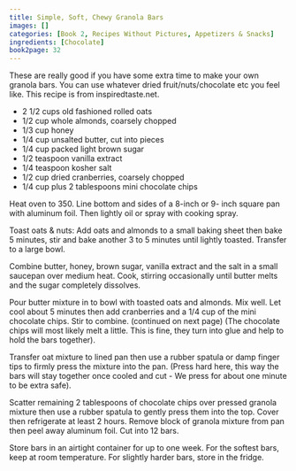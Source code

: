 ```yaml
---
title: Simple, Soft, Chewy Granola Bars
images: []
categories: [Book 2, Recipes Without Pictures, Appetizers & Snacks]
ingredients: [Chocolate]
book2page: 32
---
```


These are really good if you have some extra time to make your own granola bars. You can use whatever dried fruit/nuts/chocolate etc you feel like. This recipe is from inspiredtaste.net. 

- 2 1/2 cups old fashioned rolled oats
- 1/2 cup whole almonds, coarsely chopped
- 1/3 cup honey
- 1/4 cup unsalted butter, cut into pieces
- 1/4 cup packed light brown sugar
- 1/2 teaspoon vanilla extract
- 1/4 teaspoon kosher salt
- 1/2 cup dried cranberries, coarsely chopped
- 1/4 cup plus 2 tablespoons mini chocolate chips

Heat oven to 350. Line bottom and sides of a 8-inch or 9- inch square pan with aluminum foil. Then lightly oil or spray with cooking spray. 

Toast oats & nuts: Add oats and almonds to a small baking sheet then bake 5 minutes, stir and bake another 3 to 5 minutes until lightly toasted. Transfer to a large bowl. 

Combine butter, honey, brown sugar, vanilla extract and the salt in a small saucepan over medium heat. Cook, stirring occasionally until butter melts and the sugar completely dissolves. 

Pour butter mixture in to bowl with toasted oats and almonds. Mix well. Let cool about 5 minutes then add cranberries and a 1/4 cup of the mini chocolate chips. Stir to combine. (continued on next page)
(The chocolate chips will most likely melt a little. This is fine, they turn into glue and help to hold the bars together). 

Transfer oat mixture to lined pan then use a rubber spatula or damp finger tips to firmly press the mixture into the pan. (Press hard here, this way the bars will stay together once cooled and cut - We press for about one minute to be extra safe). 

Scatter remaining 2 tablespoons of chocolate chips over pressed granola mixture then use a rubber spatula to gently press them into the top. Cover then refrigerate at least 2 hours. Remove block of granola mixture from pan then peel away aluminum foil. Cut into 12 bars. 

Store bars in an airtight container for up to one week. For the softest bars, keep at room temperature. For slightly harder bars, store in the fridge.